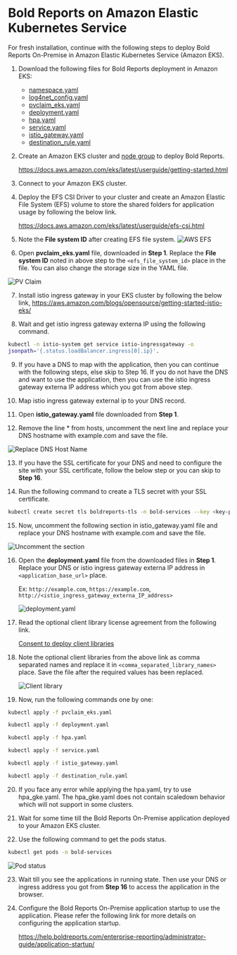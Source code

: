 # Bold Reports on Amazon Elastic Kubernetes Service

For fresh installation, continue with the following steps to deploy Bold Reports On-Premise in Amazon Elastic Kubernetes Service (Amazon EKS).

1. Download the following files for Bold Reports deployment in Amazon EKS:

    * [namespace.yaml](https://raw.githubusercontent.com/boldreports/bold-reports-kubernetes/v5.2.26_refresh/deploy/namespace.yaml)
    * [log4net_config.yaml](https://raw.githubusercontent.com/boldreports/bold-reports-kubernetes/v5.2.26_refresh/deploy/log4net_config.yaml)
    * [pvclaim_eks.yaml](https://raw.githubusercontent.com/boldreports/bold-reports-kubernetes/v5.2.26_refresh/deploy/pvclaim_eks.yaml)
    * [deployment.yaml](https://raw.githubusercontent.com/boldreports/bold-reports-kubernetes/v5.2.26_refresh/deploy/deployment.yaml)
    * [hpa.yaml](https://raw.githubusercontent.com/boldreports/bold-reports-kubernetes/v5.2.26_refresh/deploy/hpa.yaml)
    * [service.yaml](https://raw.githubusercontent.com/boldreports/bold-reports-kubernetes/v5.2.26_refresh/deploy/service.yaml)
    * [istio_gateway.yaml](https://raw.githubusercontent.com/boldreports/bold-reports-kubernetes/v5.2.26_refresh/deploy/istio_gateway.yaml)
    * [destination_rule.yaml](https://raw.githubusercontent.com/boldreports/bold-reports-kubernetes/v5.2.26_refresh/deploy/destination_rule.yaml)

2. Create an Amazon EKS cluster and [node group](https://docs.aws.amazon.com/eks/latest/userguide/eks-compute.html) to deploy Bold Reports.

   https://docs.aws.amazon.com/eks/latest/userguide/getting-started.html 

3. Connect to your Amazon EKS cluster.

4. Deploy the EFS CSI Driver to your cluster and create an Amazon Elastic File System (EFS) volume to store the shared folders for application usage by following the below link.

   https://docs.aws.amazon.com/eks/latest/userguide/efs-csi.html 

5. Note the **File system ID** after creating EFS file system.
![AWS EFS](/docs/images/aws-efs.png)

6. Open **pvclaim_eks.yaml** file, downloaded in **Step 1**. Replace the **File system ID** noted in above step to the `<efs_file_system_id>` place in the file. You can also change the storage size in the YAML file. 

![PV Claim](/docs/images/eks_pvclaim.png)

7. Install istio ingress gateway in your EKS cluster by following the below link,
https://aws.amazon.com/blogs/opensource/getting-started-istio-eks/

8.	Wait and get istio ingress gateway externa IP using the following command.

```sh
kubectl -n istio-system get service istio-ingressgateway -o 
jsonpath='{.status.loadBalancer.ingress[0].ip}'.
```

9. If you have a DNS to map with the application, then you can continue with the following steps, else skip to Step 16. If you do not have the DNS and want to use the application, then you can use the istio ingress gateway externa IP address which you got from above step.

10.	Map istio ingress gateway external ip to your DNS record.

11.	Open **istio_gateway.yaml** file downloaded from **Step 1**.

12.	Remove the line * from hosts, uncomment the next line and replace your DNS hostname with example.com and save the file.

![Replace DNS Host Name](images/dns-hostname.png) 

13. If you have the SSL certificate for your DNS and need to configure the site with your SSL certificate, follow the below step or you can skip to **Step 16**.

14. Run the following command to create a TLS secret with your SSL certificate.

```sh
kubectl create secret tls boldreports-tls -n bold-services --key <key-path> --cert <certificate-path>
```

15.	Now, uncomment the following section in istio_gateway.yaml file and replace your DNS hostname with example.com and save the file.

![Uncomment the section](images/uncomment-section.png) 

16. Open the **deployment.yaml** file from the downloaded files in **Step 1**. Replace your DNS or istio ingress gateway externa IP address in `<application_base_url>` place.
    
    Ex:  `http://example.com`, `https://example.com`, `http://<istio_ingress_gateway_externa_IP_address>`

    ![deployment.yaml](/docs/images/deployment_yaml.png) 

17. Read the optional client library license agreement from the following link.

    [Consent to deploy client libraries](../docs/consent-to-deploy-client-libraries.md)

18. Note the optional client libraries from the above link as comma separated names and replace it in `<comma_separated_library_names>` place. Save the file after the required values has been replaced.

    ![Client library](/docs/images/client-library.png) 

19. Now, run the following commands one by one:

```sh
kubectl apply -f pvclaim_eks.yaml
```

```sh
kubectl apply -f deployment.yaml
```

```sh
kubectl apply -f hpa.yaml
```

```sh
kubectl apply -f service.yaml
```

```sh
kubectl apply -f istio_gateway.yaml
```

```sh
kubectl apply -f destination_rule.yaml
```

20. If you face any error while applying the hpa.yaml, try to use hpa_gke.yaml. The hpa_gke.yaml does not contain scaledown behavior which will not support in some clusters.

21.	Wait for some time till the Bold Reports On-Premise application deployed to your Amazon EKS cluster. 

22.	Use the following command to get the pods status.

```sh
kubectl get pods -n bold-services
```
![Pod status](/docs/images/pod_status.png) 

23. Wait till you see the applications in running state. Then use your DNS or ingress address you got from **Step 16** to access the application in the browser.

24.	Configure the Bold Reports On-Premise application startup to use the application. Please refer the following link for more details on configuring the application startup.
    
    https://help.boldreports.com/enterprise-reporting/administrator-guide/application-startup/